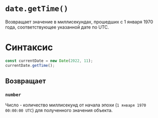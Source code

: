 # `date.getTime()`

Возвращает значение в миллисекундах, прошедших с 1 января 1970 года, соответствующее указанной дате по UTC.

# Синтаксис

```js
const currentDate = new Date(2022, 11);
currentDate.getTime();
```

## Возвращает

### `number`

Число - количество миллисекунд от начала эпохи (`1 января 1970 00:00:00 UTC`) для полученного значения объекта.
